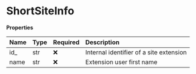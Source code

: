 # ShortSiteInfo

**Properties**

| Name | Type | Required | Description                             |
| :--- | :--- | :------- | :-------------------------------------- |
| id\_ | str  | ❌       | Internal identifier of a site extension |
| name | str  | ❌       | Extension user first name               |

<!-- This file was generated by liblab | https://liblab.com/ -->
